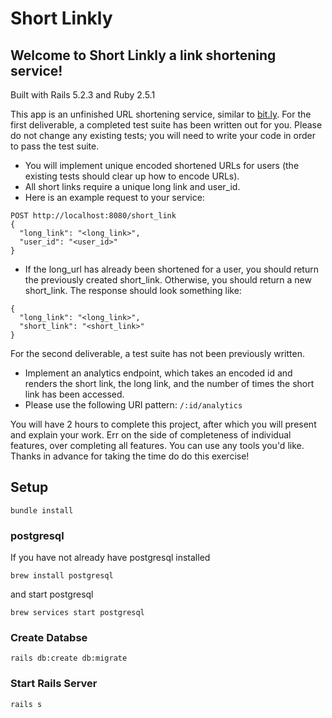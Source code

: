 # Short Linkly

## Welcome to Short Linkly a link shortening service!

Built with Rails 5.2.3 and Ruby 2.5.1

This app is an unfinished URL shortening service, similar to [bit.ly](https://bitly.com/). For the first deliverable, a completed test suite has been written out for you. Please do not change any existing tests; you will need to write your code in order to pass the test suite.

- You will implement unique encoded shortened URLs for users (the existing tests should clear up how to encode URLs).
- All short links require a unique long link and user_id.
- Here is an example request to your service:

```
POST http://localhost:8080/short_link
{
  "long_link": "<long_link>",
  "user_id": "<user_id>"
}
```
- If the long_url has already been shortened for a user, you should return the previously created short_link. Otherwise, you should return a new short_link. The response should look something like:

```
{
  "long_link": "<long_link>",
  "short_link": "<short_link>"
}
```

For the second deliverable, a test suite has not been previously written.

- Implement an analytics endpoint, which takes an encoded id and renders the short link, the long link, and the number of times the short link has been accessed.
- Please use the following URI pattern: `/:id/analytics`

You will have 2 hours to complete this project, after which you will present and explain your work. Err on the side of completeness of individual features, over completing all features. You can use any tools you'd like. Thanks in advance for taking the time do do this exercise!

## Setup

```shell
bundle install
```

### postgresql

If you have not already have postgresql installed

```shell
brew install postgresql
```

and start postgresql

```shell
brew services start postgresql
```

### Create Databse

```shell
rails db:create db:migrate
```

### Start Rails Server

```shell
rails s
```

